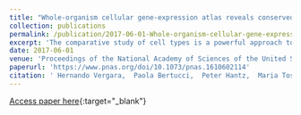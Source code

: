 ```yaml
---
title: "Whole-organism cellular gene-expression atlas reveals conserved cell types in the ventral nerve cord of Platynereis dumerilii."
collection: publications
permalink: /publication/2017-06-01-Whole-organism-cellular-gene-expression-atlas-reveals-conserved-cell-types-in-the-ventral-nerve-cord-of-Platynereis-dumerilii
excerpt: 'The comparative study of cell types is a powerful approach toward deciphering animal evolution. To avoid selection biases, however, comparisons ideally involve all cell types present in a multicellular organism. Here, we use image registration and a newly developed “Profiling by Signal Probability Mapping” algorithm to generate a cellular resolution 3D expression atlas for an entire animal. We investigate three-segmented young worms of the marine annelid Platynereis dumerilii, with a rich diversity of differentiated cells present in relatively low number. Starting from whole-mount expression images for close to 100 neural specification and differentiation genes, our atlas identifies and molecularly characterizes 605 bilateral pairs of neurons at specific locations in the ventral nerve cord. Among these pairs, we identify sets of neurons expressing similar combinations of transcription factors, located at spatially coherent anterior-posterior, dorsal-ventral, and medial-lateral coordinates that we interpret as cell types. Comparison with motor and interneuron types in the vertebrate neural tube indicates conserved combinations, for example, of cell types cospecified by Gata1/2/3 and Tal transcription factors. These include V2b interneurons and the central spinal fluid-contacting Kolmer-Agduhr cells in the vertebrates, and several neuron types in the intermediate ventral ganglionic mass in the annelid. We propose that Kolmer-Agduhr cell-like mechanosensory neurons formed part of the mucociliary sole in protostome-deuterostome ancestors and diversified independently into several neuron types in annelid and vertebrate descendants.'
date: 2017-06-01
venue: 'Proceedings of the National Academy of Sciences of the United States of America'
paperurl: 'https://www.pnas.org/doi/10.1073/pnas.1610602114'
citation: ' Hernando Vergara,  Paola Bertucci,  Peter Hantz,  Maria Tosches,  Kaia Achim,  Pavel Vopalensky,  Detlev Arendt, &quot;Whole-organism cellular gene-expression atlas reveals conserved cell types in the ventral nerve cord of Platynereis dumerilii..&quot; Proceedings of the National Academy of Sciences of the United States of America, 2017.'
---
```

[Access paper here](https://www.pnas.org/doi/10.1073/pnas.1610602114){:target="_blank"}
